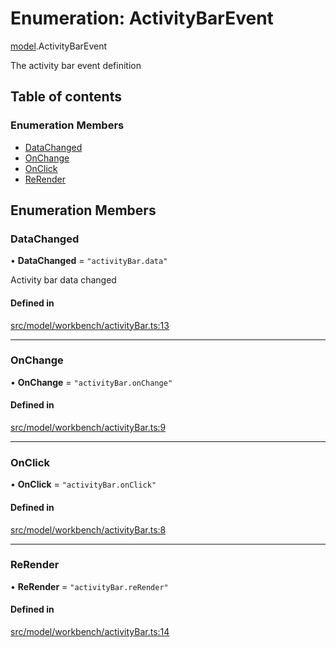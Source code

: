 # Enumeration: ActivityBarEvent

[model](../modules/model.md).ActivityBarEvent

The activity bar event definition

## Table of contents

### Enumeration Members

- [DataChanged](model.ActivityBarEvent.md#datachanged)
- [OnChange](model.ActivityBarEvent.md#onchange)
- [OnClick](model.ActivityBarEvent.md#onclick)
- [ReRender](model.ActivityBarEvent.md#rerender)

## Enumeration Members

### DataChanged

• **DataChanged** = ``"activityBar.data"``

Activity bar data changed

#### Defined in

[src/model/workbench/activityBar.ts:13](https://github.com/gethubai/hubai-core/blob/43abc4a/src/model/workbench/activityBar.ts#L13)

___

### OnChange

• **OnChange** = ``"activityBar.onChange"``

#### Defined in

[src/model/workbench/activityBar.ts:9](https://github.com/gethubai/hubai-core/blob/43abc4a/src/model/workbench/activityBar.ts#L9)

___

### OnClick

• **OnClick** = ``"activityBar.onClick"``

#### Defined in

[src/model/workbench/activityBar.ts:8](https://github.com/gethubai/hubai-core/blob/43abc4a/src/model/workbench/activityBar.ts#L8)

___

### ReRender

• **ReRender** = ``"activityBar.reRender"``

#### Defined in

[src/model/workbench/activityBar.ts:14](https://github.com/gethubai/hubai-core/blob/43abc4a/src/model/workbench/activityBar.ts#L14)

